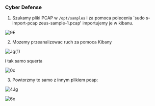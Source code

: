 ### Cyber Defense

1. Szukamy pliki PCAP w `/opt/samples` i za pomoca polecenia `sudo s-import-pcap zeus-sample-1.pcap' importujemy je w kibanu.

![9E](https://github.com/utlik/Images/blob/master/8u7PO9Hk_9E.jpg)

2. Mozemy przeanalizowac ruch za pomoca Kibany

![Jg(1)](https://github.com/utlik/Images/blob/master/FWadwlksEJg%20(1).jpg)

i tak samo squerta

![0c](https://github.com/utlik/Images/blob/master/TIvmAoggt0c.jpg)

3. Powtorzmy to samo z innym plikiem pcap:

![4Jg](https://github.com/utlik/Images/blob/master/nh6e43yh4Jg.jpg)

![6o](https://github.com/utlik/Images/blob/master/xdSGvDhZU6o.jpg)

